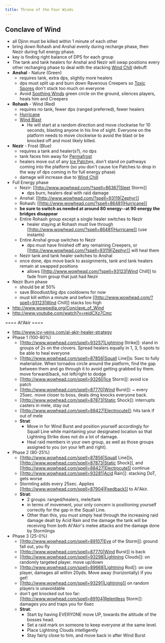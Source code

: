 ```yaml
---
title: Throne of the Four Winds
---
```


## Conclave of Wind
  * all Djinn must be killed within 1 minute of each other
  * bring down Rohash and Anshal evenly during recharge phase, then Nezir during full energy phase.
  * key is finding right balance of DPS for each group
  * The tank and tank healers for Anshal and Nezir will swap positions every other recharging phase to deal with the stacking [Wind Chill](http://www.wowhead.com/spell=84645) debuff.
  * **Anshal** - Nature (Green)
    * requires tank, extra dps, slightly more healers
    * dps must split up and burn down Ravenous Creepers so [Toxic Spores](http://www.wowhead.com/spell=86282) don't stack too much on everyone
    * Avoid [Soothing Winds](http://www.wowhead.com/?spell=86206) green circle on the ground, silences players, heals him and Creepers
  * **Rohash** - Wind (Red)
    * requires no tank, fewer dps (ranged preferred), fewer healers
    * [Hurricane](http://www.wowhead.com/spell=84643)
    * [Wind Blast](http://www.wowhead.com/spell=86193)
      * He will start at a random direction and move clockwise for 10 seconds, blasting anyone in his line of sight. Everyone on the platform needs to move clockwise to avoid the blast or be knocked off and most likely killed.
  * **Nezir** - Frost (Blue)
    * requires a tank and healer(s?), no dps
    * tank faces him away for [Permafrost](http://www.wowhead.com/spell=86082)
    * healers move out of any [Ice Patch](http://www.wowhead.com/spell=86111)es, don't stand on pathways coming into the platform (so you don't cause Ice Patches to drop in the way of dps coming in for full energy phase)
    * damage will increase due to [Wind Chill](http://www.wowhead.com/spell=84645)
  * Full Energy phase
    * Nezir: [[http://www.wowhead.com/?spell=86367|Sleet Storm]]
      * dps burn, healers deal with raid damage
    * Anshal: [[http://www.wowhead.com/?spell=93119|Zephyr]]
    * Rohash: [[http://www.wowhead.com/?spell=86481|Hurricane]]
    * **be sure to switch as needed at around 80 energy--at 90 energy the bridges disappear**
    * Entire Rohash group except a single healer switches to Nezir
      * healer staying at Rohash must live through [[http://www.wowhead.com/?spell=86481|Hurricane]] (use instants)
    * Entire Anshal group switches to Nezir
      * dps must have finished off any remaining Creepers, or [[http://www.wowhead.com/?spell=93119|Zephyr]] will heal them
    * Nezir tank and tank healer switches to Anshal
    * once done, dps move back to assignments, tank and tank healers remain at swapped positions
      * allows [[http://www.wowhead.com/?spell=93123|Wind Chill]] to fade from group that just had Nezir
  * Nezir Burn phase
    * should be at 50%
    * save Bloodlust/big dps cooldowns for now
    * must kill within a minute and before [[http://www.wowhead.com/?spell=93123|Wind Chill]] stacks too high
  * http://www.wowpedia.org/Conclave_of_Wind
  * http://www.youtube.com/watch?v=reidCXz7Cmc

==== Al'Akir ====
  * http://www.icy-veins.com/al-akir-healer-strategy
  * Phase 1 (100-80%)
    * [[http://www.wowhead.com/spell=93257|Lightning Strike]]: stand in groups of 2s on the clovers. Spread healers equally in 1, 3, 5 spots to be able to heal everyone
    * [[http://www.wowhead.com/spell=87856|Squall Line]]s: 5sec to fully materialize. When tornados circle around the platform, find the gap between them and go through it to avoid getting grabbed by them. move forward/back, not left/right to dodge
    * [[http://www.wowhead.com/spell=93260|Ice Storm]]: avoid ice patch
    * [[http://www.wowhead.com/spell=87770|Wind Burst]]: ~ every 25sec. move closer to boss, deals dmg knocks everyone back.
    * [[http://www.wowhead.com/spell=87873|Static Shock]]: interrupts casters in mele, stay out
    * [[http://www.wowhead.com/spell=88427|Electrocute]]: hits tank if out of mele
    * **Strat**:
      * Move in for Wind Burst and position yourself accordingly for Squall Line while maintaining your designated location so that Lightning Strike does not do a lot of damage.
      * Heal raid members in your own group, as well as those groups assigned to you (on your left and right).
  * Phase 2 (80-25%)
    * [[http://www.wowhead.com/spell=87856|Squall Line]]s, [[http://www.wowhead.com/spell=87873|Static Shock]], and [[http://www.wowhead.com/spell=88427|Electrocute]] continue
    * [[http://www.wowhead.com/spell=93281|Acid Rain]]: stacking DoT, gets worse
    * Stormling adds every 25sec. Applies [[http://www.wowhead.com/spell=87904|Feedback]] to Al'Akir.
    * **Strat**:
      * 2 groups: ranged/healers, mele/tank
      * in terms of movement, your only concern is positioning yourself correctly for the gap in the Squall Line. 
      * Other than this, you must simply heal through the increasing raid damage dealt by Acid Rain and the damage the tank will be receiving from both Al'Akir's melee attacks and the damage done by Stormlings
  * Phase 3 (25-0%)
    * [[http://www.wowhead.com/spell=89107|Eye of the Storm]]: ground fall out, you fly
    * [[http://www.wowhead.com/spell=87770|Wind Burst]] is back
    * [[http://www.wowhead.com/spell=93298|Lightning Clouds]]: on randomly targeted player. move up/down
    * [[http://www.wowhead.com/spell=89668|Lightning Rod]]: on one player, damages all within 20yds. Move away (horizontally) if you get!
    * [[http://www.wowhead.com/spell=93291|Lightning]] on random players is unavoidable
    * don't get knocked out too far: [[http://www.wowhead.com/spell=89104|Relentless Storm]]: damages you and traps you for 6sec
    * **Strat**:
      * Start by having EVERYONE move UP, towards the altitude of the bosses head. 
      * Set a raid mark on someone to keep everyone at the same level.
      * Place Lightning Clouds intelligently
      * Stay fairly close to him, and move back in after Wind Burst


